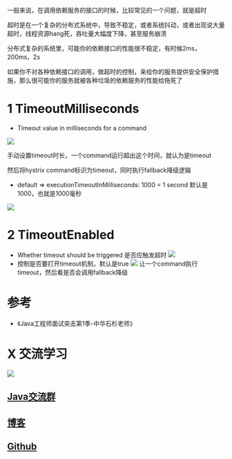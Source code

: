 一般来说，在调用依赖服务的接口的时候，比较常见的一个问题，就是超时

超时是在一个复杂的分布式系统中，导致不稳定，或者系统抖动，或者出现说大量超时，线程资源hang死，吞吐量大幅度下降，甚至服务崩溃

分布式复杂的系统里，可能你的依赖接口的性能很不稳定，有时候2ms，200ms，2s

如果你不对各种依赖接口的调用，做超时的控制，来给你的服务提供安全保护措施，那么很可能你的服务就被各种垃圾的依赖服务的性能给拖死了

# 1 TimeoutMilliseconds

- Timeout value in milliseconds for a command

![](https://ask.qcloudimg.com/http-save/1752328/b9efgx46d9.png)

手动设置timeout时长，一个command运行超出这个时间，就认为是timeout

然后将hystrix command标识为timeout，同时执行fallback降级逻辑

- default => executionTimeoutInMilliseconds: 1000 = 1 second
默认是1000，也就是1000毫秒

![](https://ask.qcloudimg.com/http-save/1752328/oe2pxk64pi.png)

# 2 TimeoutEnabled
- Whether timeout should be triggered
是否应触发超时
![](https://ask.qcloudimg.com/http-save/1752328/zy2ur2twot.png)
- 控制是否要打开timeout机制，默认是true
![](https://ask.qcloudimg.com/http-save/1752328/5u56gzo4v3.png)
让一个command执行timeout，然后看是否会调用fallback降级
# 参考

- 《Java工程师面试突击第1季-中华石杉老师》

# X 交流学习
![](https://img-blog.csdnimg.cn/20190504005601174.jpg)
## [Java交流群](https://jq.qq.com/?_wv=1027&k=5UB4P1T)
## [博客](http://www.shishusheng.com)

## [Github](https://github.com/Wasabi1234)
